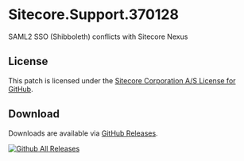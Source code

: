 # Sitecore.Support.370128
SAML2 SSO (Shibboleth) conflicts with Sitecore Nexus

## License  
This patch is licensed under the [Sitecore Corporation A/S License for GitHub](https://github.com/sitecoresupport/Sitecore.Support.370128/blob/master/LICENSE).  

## Download  
Downloads are available via [GitHub Releases](https://github.com/sitecoresupport/Sitecore.Support.370128/releases).  

[![Github All Releases](https://img.shields.io/github/downloads/SitecoreSupport/Sitecore.Support.370128/total.svg)](https://github.com/SitecoreSupport/Sitecore.Support.370128/releases)
